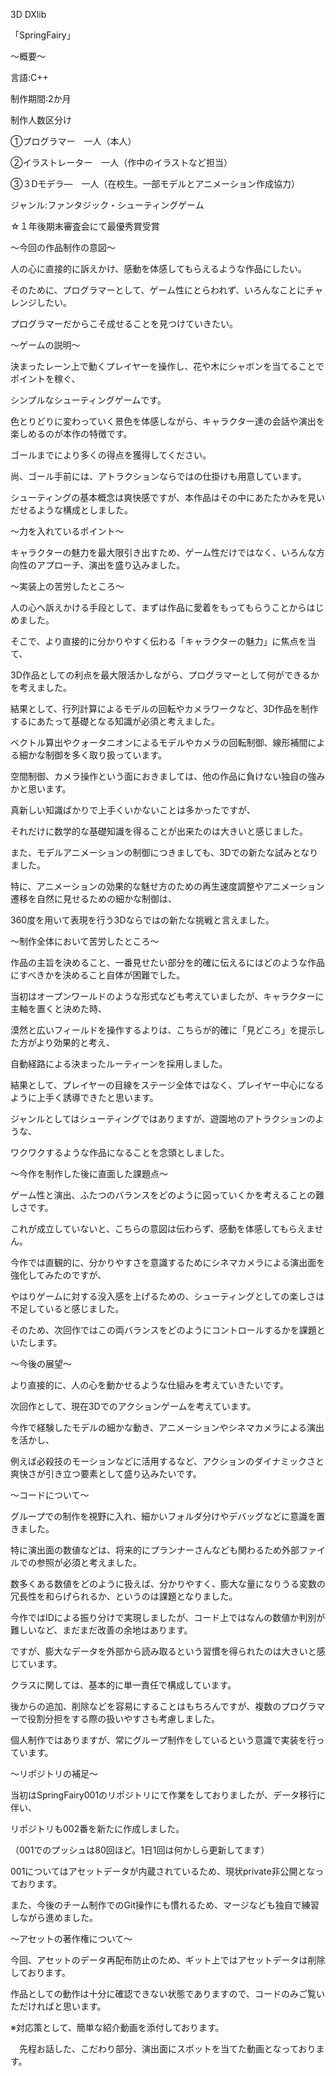 3D DXlib 

「SpringFairy」

～概要～

言語:C++

制作期間:2か月

制作人数区分け

①プログラマー　一人（本人）

②イラストレーター　一人（作中のイラストなど担当）

③３Dモデラ―　一人（在校生。一部モデルとアニメーション作成協力）

ジャンル:ファンタジック・シューティングゲーム

☆１年後期末審査会にて最優秀賞受賞

～今回の作品制作の意図～

人の心に直接的に訴えかけ、感動を体感してもらえるような作品にしたい。

そのために、プログラマーとして、ゲーム性にとらわれず、いろんなことにチャレンジしたい。

プログラマーだからこそ成せることを見つけていきたい。

～ゲームの説明～

決まったレーン上で動くプレイヤーを操作し、花や木にシャボンを当てることでポイントを稼ぐ、

シンプルなシューティングゲームです。

色とりどりに変わっていく景色を体感しながら、キャラクター達の会話や演出を楽しめるのが本作の特徴です。

ゴールまでにより多くの得点を獲得してください。

尚、ゴール手前には、アトラクションならではの仕掛けも用意しています。

シューティングの基本概念は爽快感ですが、本作品はその中にあたたかみを見いだせるような構成としました。

～力を入れているポイント～

キャラクターの魅力を最大限引き出すため、ゲーム性だけではなく、いろんな方向性のアプローチ、演出を盛り込みました。

～実装上の苦労したところ～

人の心へ訴えかける手段として、まずは作品に愛着をもってもらうことからはじめました。

そこで、より直接的に分かりやすく伝わる「キャラクターの魅力」に焦点を当て、

3D作品としての利点を最大限活かしながら、プログラマーとして何ができるかを考えました。

結果として、行列計算によるモデルの回転やカメラワークなど、3D作品を制作するにあたって基礎となる知識が必須と考えました。

ベクトル算出やクォータニオンによるモデルやカメラの回転制御、線形補間による細かな制御を多く取り扱っています。

空間制御、カメラ操作という面におきましては、他の作品に負けない独自の強みかと思います。

真新しい知識ばかりで上手くいかないことは多かったですが、

それだけに数学的な基礎知識を得ることが出来たのは大きいと感じました。

また、モデルアニメーションの制御につきましても、3Dでの新たな試みとなりました。

特に、アニメーションの効果的な魅せ方のための再生速度調整やアニメーション遷移を自然に見せるための細かな制御は、

360度を用いて表現を行う3Dならではの新たな挑戦と言えました。

～制作全体において苦労したところ～

作品の主旨を決めること、一番見せたい部分を的確に伝えるにはどのような作品にすべきかを決めること自体が困難でした。

当初はオープンワールドのような形式なども考えていましたが、キャラクターに主軸を置くと決めた時、

漠然と広いフィールドを操作するよりは、こちらが的確に「見どころ」を提示した方がより効果的と考え、

自動経路による決まったルーティーンを採用しました。

結果として、プレイヤーの目線をステージ全体ではなく、プレイヤー中心になるように上手く誘導できたと思います。

ジャンルとしてはシューティングではありますが、遊園地のアトラクションのような、

ワクワクするような作品になることを念頭としました。

～今作を制作した後に直面した課題点～

ゲーム性と演出、ふたつのバランスをどのように図っていくかを考えることの難しさです。

これが成立していないと、こちらの意図は伝わらず、感動を体感してもらえません。

今作では直観的に、分かりやすさを意識するためにシネマカメラによる演出面を強化してみたのですが、

やはりゲームに対する没入感を上げるための、シューティングとしての楽しさは不足していると感じました。

そのため、次回作ではこの両バランスをどのようにコントロールするかを課題といたします。

～今後の展望～

より直接的に、人の心を動かせるような仕組みを考えていきたいです。

次回作として、現在3Dでのアクションゲームを考えています。

今作で経験したモデルの細かな動き、アニメーションやシネマカメラによる演出を活かし、

例えば必殺技のモーションなどに活用するなど、アクションのダイナミックさと爽快さが引き立つ要素として盛り込みたいです。

～コードについて～

グループでの制作を視野に入れ、細かいフォルダ分けやデバッグなどに意識を置きました。

特に演出面の数値などは、将来的にプランナーさんなども関わるため外部ファイルでの参照が必須と考えました。

数多くある数値をどのように扱えば、分かりやすく、膨大な量になりうる変数の冗長性を和らげられるか、というのは課題となりました。

今作ではIDによる振り分けで実現しましたが、コード上ではなんの数値か判別が難しいなど、まだまだ改善の余地はあります。

ですが、膨大なデータを外部から読み取るという習慣を得られたのは大きいと感じています。

クラスに関しては、基本的に単一責任で構成しています。

後からの追加、削除などを容易にすることはもちろんですが、複数のプログラマーで役割分担をする際の扱いやすさも考慮しました。

個人制作ではありますが、常にグループ制作をしているという意識で実装を行っています。

～リポジトリの補足～

当初はSpringFairy001のリポジトリにて作業をしておりましたが、データ移行に伴い、

リポジトリも002番を新たに作成しました。

（001でのプッシュは80回ほど。1日1回は何かしら更新してます）

001についてはアセットデータが内蔵されているため、現状private非公開となっております。

また、今後のチーム制作でのGit操作にも慣れるため、マージなども独自で練習しながら進めました。

～アセットの著作権について～

今回、アセットのデータ再配布防止のため、ギット上ではアセットデータは削除しております。

作品としての動作は十分に確認できない状態でありますので、コードのみご覧いただければと思います。

※対応策として、簡単な紹介動画を添付しております。

　先程お話した、こだわり部分、演出面にスポットを当てた動画となっております。
